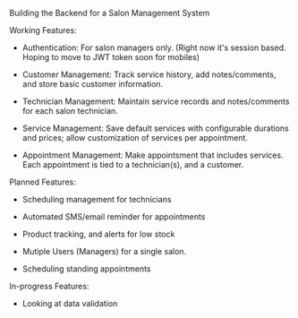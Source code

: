 Building the Backend for a Salon Management System

Working Features:
- Authentication: For salon managers only. (Right now it's session based. Hoping to move to JWT token soon for mobiles)

- Customer Management: Track service history, add notes/comments, and store basic customer information.

- Technician Management: Maintain service records and notes/comments for each salon technician.

- Service Management: Save default services with configurable durations and prices; allow customization of services per appointment. 

- Appointment Management: Make appointsment that includes services. Each appointment is tied to a technician(s), and a customer.

Planned Features: 
- Scheduling management for technicians

- Automated SMS/email reminder for appointments

- Product tracking, and alerts for low stock

- Mutiple Users (Managers) for a single salon.

- Scheduling standing appointments


In-progress Features:
- Looking at data validation









